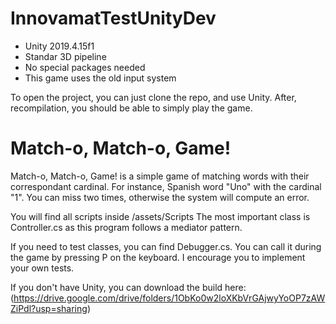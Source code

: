 # InnovamatTestUnityDev

- Unity 2019.4.15f1
- Standar 3D pipeline
- No special packages needed
- This game uses the old input system

To open the project, you can just clone the repo, and use Unity.
After, recompilation, you should be able to simply play the game.

# Match-o, Match-o, Game!


Match-o, Match-o, Game! is a simple game of matching words with their correspondant cardinal.
For instance, Spanish word "Uno" with the cardinal "1".
You can miss two times, otherwise the system will compute an error.


You will find all scripts inside /assets/Scripts
The most important class is Controller.cs as this program follows a mediator pattern.


If you need to test classes, you can find Debugger.cs. You can call it during the game by pressing P on the keyboard.
I encourage you to implement your own tests.

If you don't have Unity, you can download the build here:
(https://drive.google.com/drive/folders/1ObKo0w2loXKbVrGAjwyYoOP7zAWZiPdl?usp=sharing)